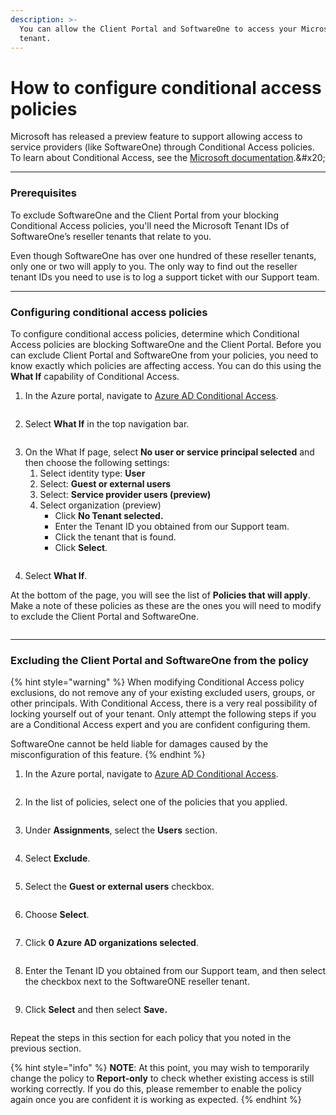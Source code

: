 ```yaml
---
description: >-
  You can allow the Client Portal and SoftwareOne to access your Microsoft
  tenant.
---
```


# How to configure conditional access policies

Microsoft has released a preview feature to support allowing access to service providers (like SoftwareOne) through Conditional Access policies. To learn about Conditional Access, see the [Microsoft documentation](https://learn.microsoft.com/en-us/azure/active-directory/external-identities/authentication-conditional-access#conditional-access-for-external-users.).&#x20;

***

### Prerequisites <a href="#prerequisites" id="prerequisites"></a>

To exclude SoftwareOne and the Client Portal from your blocking Conditional Access policies, you'll need the Microsoft Tenant IDs of SoftwareOne’s reseller tenants that relate to you.&#x20;

Even though SoftwareOne has over one hundred of these reseller tenants, only one or two will apply to you. The only way to find out the reseller tenant IDs you need to use is to log a support ticket with our Support team.

***

### Configuring conditional access policies <a href="#configure-conditional-access" id="configure-conditional-access"></a>

To configure conditional access policies, determine which Conditional Access policies are blocking SoftwareOne and the Client Portal. Before you can exclude Client Portal and SoftwareOne from your policies, you need to know exactly which policies are affecting access. You can do this using the **What If** capability of Conditional Access.

1. In the Azure portal, navigate to [Azure AD Conditional Access](https://portal.azure.com/#view/Microsoft\_AAD\_ConditionalAccess/ConditionalAccessBlade/\~/Policies).&#x20;

<figure><img src="../../.gitbook/assets/Azure AD Conditional Access.png" alt=""><figcaption></figcaption></figure>

2. Select **What If** in the top navigation bar.&#x20;

<figure><img src="../../.gitbook/assets/what-if.png" alt=""><figcaption></figcaption></figure>

3. On the What If page, select **No user or service principal selected** and then choose the following settings:
   1. Select identity type: **User**
   2. Select: **Guest or external users**
   3. Select: **Service provider users (preview)**
   4. Select organization (preview)
      * Click **No Tenant selected.**
      * Enter the Tenant ID you obtained from our Support team.
      * Click the tenant that is found.
      * Click **Select**.

<figure><img src="../../.gitbook/assets/what-if-1.png" alt=""><figcaption></figcaption></figure>

4. Select **What If**.

At the bottom of the page, you will see the list of **Policies that will apply**. Make a note of these policies as these are the ones you will need to modify to exclude the Client Portal and SoftwareOne.

<figure><img src="../../.gitbook/assets/Policies that will apply.png" alt=""><figcaption></figcaption></figure>

***

### Excluding the Client Portal and SoftwareOne from the policy <a href="#exclude-pyracloud-and-softwareone-from-a-policy" id="exclude-pyracloud-and-softwareone-from-a-policy"></a>

{% hint style="warning" %}
When modifying Conditional Access policy exclusions, do not remove any of your existing excluded users, groups, or other principals. With Conditional Access, there is a very real possibility of locking yourself out of your tenant. Only attempt the following steps if you are a Conditional Access expert and you are confident configuring them.

SoftwareOne cannot be held liable for damages caused by the misconfiguration of this feature.
{% endhint %}

1.  In the Azure portal, navigate to [Azure AD Conditional Access](https://portal.azure.com/#view/Microsoft\_AAD\_ConditionalAccess/ConditionalAccessBlade/\~/Policies).

    <figure><img src="../../.gitbook/assets/image (91) (1).png" alt=""><figcaption></figcaption></figure>
2.  In the list of policies, select one of the policies that you applied.

    <figure><img src="../../.gitbook/assets/image (1) (1) (1) (1).png" alt=""><figcaption></figcaption></figure>
3.  Under **Assignments**, select the **Users** section.&#x20;

    <figure><img src="../../.gitbook/assets/image (2) (1) (1) (1).png" alt=""><figcaption></figcaption></figure>
4.  Select **Exclude**.

    <figure><img src="../../.gitbook/assets/image (3) (1) (1) (1).png" alt=""><figcaption></figcaption></figure>
5.  Select the **Guest or external users** checkbox.&#x20;

    <figure><img src="../../.gitbook/assets/image (4) (1) (1) (1).png" alt=""><figcaption></figcaption></figure>
6.  Choose **Select**.&#x20;

    <figure><img src="../../.gitbook/assets/image (5) (1) (1) (1).png" alt=""><figcaption></figcaption></figure>
7.  Click **0 Azure AD organizations selected**.&#x20;

    <figure><img src="../../.gitbook/assets/image (6) (1) (1) (1).png" alt=""><figcaption></figcaption></figure>
8.  Enter the Tenant ID you obtained from our Support team, and then select the checkbox next to the SoftwareONE reseller tenant.&#x20;

    <figure><img src="../../.gitbook/assets/image (7) (1) (1) (1).png" alt=""><figcaption></figcaption></figure>
9.  Click **Select** and then select **Save.**&#x20;

    <figure><img src="../../.gitbook/assets/image (85) (1) (1).png" alt=""><figcaption></figcaption></figure>

Repeat the steps in this section for each policy that you noted in the previous section.

{% hint style="info" %}
**NOTE**: At this point, you may wish to temporarily change the policy to **Report-only** to check whether existing access is still working correctly. If you do this, please remember to enable the policy again once you are confident it is working as expected.
{% endhint %}
